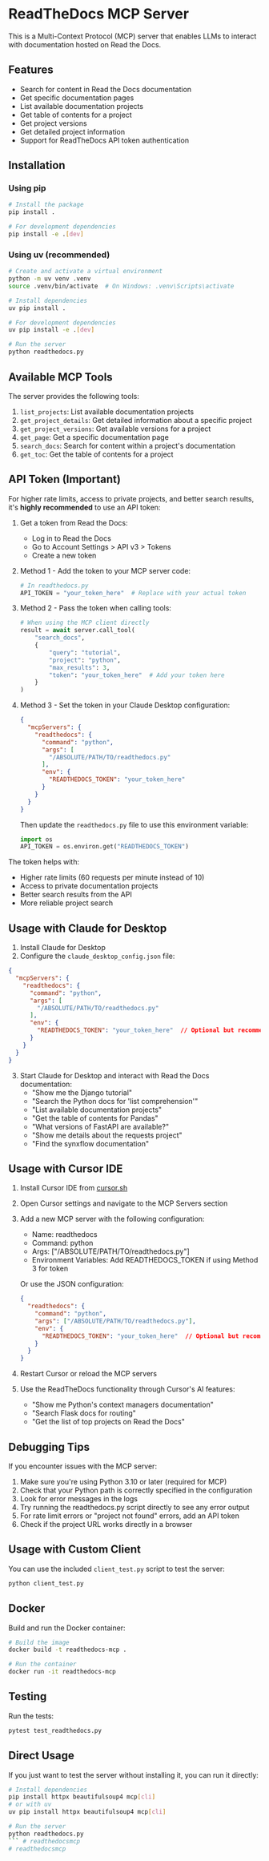 # ReadTheDocs MCP Server

This is a Multi-Context Protocol (MCP) server that enables LLMs to interact with documentation hosted on Read the Docs.

## Features

- Search for content in Read the Docs documentation
- Get specific documentation pages
- List available documentation projects
- Get table of contents for a project
- Get project versions
- Get detailed project information
- Support for ReadTheDocs API token authentication

## Installation

### Using pip

```bash
# Install the package
pip install .

# For development dependencies
pip install -e .[dev]
```

### Using uv (recommended)

```bash
# Create and activate a virtual environment
python -m uv venv .venv
source .venv/bin/activate  # On Windows: .venv\Scripts\activate

# Install dependencies
uv pip install .

# For development dependencies
uv pip install -e .[dev]

# Run the server
python readthedocs.py
```

## Available MCP Tools

The server provides the following tools:

1. `list_projects`: List available documentation projects
2. `get_project_details`: Get detailed information about a specific project
3. `get_project_versions`: Get available versions for a project
4. `get_page`: Get a specific documentation page
5. `search_docs`: Search for content within a project's documentation
6. `get_toc`: Get the table of contents for a project

## API Token (Important)

For higher rate limits, access to private projects, and better search results, it's **highly recommended** to use an API token:

1. Get a token from Read the Docs:
   - Log in to Read the Docs
   - Go to Account Settings > API v3 > Tokens
   - Create a new token

2. Method 1 - Add the token to your MCP server code:
   ```python
   # In readthedocs.py
   API_TOKEN = "your_token_here"  # Replace with your actual token
   ```

3. Method 2 - Pass the token when calling tools:
   ```python
   # When using the MCP client directly
   result = await server.call_tool(
       "search_docs",
       {
           "query": "tutorial",
           "project": "python",
           "max_results": 3,
           "token": "your_token_here"  # Add your token here
       }
   )
   ```

4. Method 3 - Set the token in your Claude Desktop configuration:
   ```json
   {
     "mcpServers": {
       "readthedocs": {
         "command": "python",
         "args": [
           "/ABSOLUTE/PATH/TO/readthedocs.py"
         ],
         "env": {
           "READTHEDOCS_TOKEN": "your_token_here"
         }
       }
     }
   }
   ```
   Then update the `readthedocs.py` file to use this environment variable:
   ```python
   import os
   API_TOKEN = os.environ.get("READTHEDOCS_TOKEN")
   ```

The token helps with:
- Higher rate limits (60 requests per minute instead of 10)
- Access to private documentation projects
- Better search results from the API
- More reliable project search

## Usage with Claude for Desktop

1. Install Claude for Desktop
2. Configure the `claude_desktop_config.json` file:

```json
{
  "mcpServers": {
    "readthedocs": {
      "command": "python",
      "args": [
        "/ABSOLUTE/PATH/TO/readthedocs.py"
      ],
      "env": {
        "READTHEDOCS_TOKEN": "your_token_here"  // Optional but recommended
      }
    }
  }
}
```

3. Start Claude for Desktop and interact with Read the Docs documentation:
   - "Show me the Django tutorial"
   - "Search the Python docs for 'list comprehension'"
   - "List available documentation projects"
   - "Get the table of contents for Pandas"
   - "What versions of FastAPI are available?"
   - "Show me details about the requests project"
   - "Find the synxflow documentation"

## Usage with Cursor IDE

1. Install Cursor IDE from [cursor.sh](https://cursor.sh/)
2. Open Cursor settings and navigate to the MCP Servers section
3. Add a new MCP server with the following configuration:
   - Name: readthedocs
   - Command: python
   - Args: ["/ABSOLUTE/PATH/TO/readthedocs.py"]
   - Environment Variables: Add READTHEDOCS_TOKEN if using Method 3 for token
   
   Or use the JSON configuration:
   ```json
   {
     "readthedocs": {
       "command": "python",
       "args": ["/ABSOLUTE/PATH/TO/readthedocs.py"],
       "env": {
         "READTHEDOCS_TOKEN": "your_token_here"  // Optional but recommended
       }
     }
   }
   ```

4. Restart Cursor or reload the MCP servers
5. Use the ReadTheDocs functionality through Cursor's AI features:
   - "Show me Python's context managers documentation"
   - "Search Flask docs for routing"
   - "Get the list of top projects on Read the Docs"

## Debugging Tips

If you encounter issues with the MCP server:

1. Make sure you're using Python 3.10 or later (required for MCP)
2. Check that your Python path is correctly specified in the configuration
3. Look for error messages in the logs
4. Try running the readthedocs.py script directly to see any error output
5. For rate limit errors or "project not found" errors, add an API token
6. Check if the project URL works directly in a browser

## Usage with Custom Client

You can use the included `client_test.py` script to test the server:

```bash
python client_test.py
```

## Docker

Build and run the Docker container:

```bash
# Build the image
docker build -t readthedocs-mcp .

# Run the container
docker run -it readthedocs-mcp
```

## Testing

Run the tests:

```bash
pytest test_readthedocs.py
```

## Direct Usage

If you just want to test the server without installing it, you can run it directly:

```bash
# Install dependencies
pip install httpx beautifulsoup4 mcp[cli]
# or with uv
uv pip install httpx beautifulsoup4 mcp[cli]

# Run the server
python readthedocs.py
``` # readthedocsmcp
# readthedocsmcp
